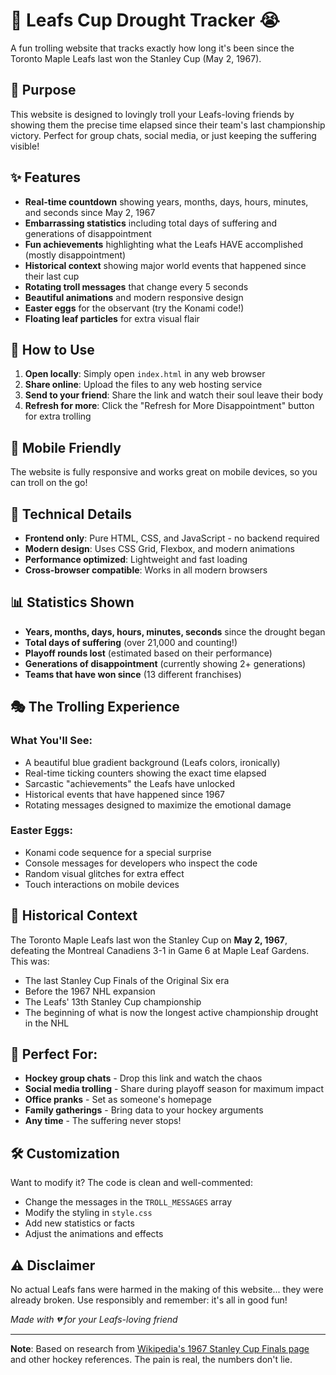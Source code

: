 # 🍃 Leafs Cup Drought Tracker 😭

A fun trolling website that tracks exactly how long it's been since the Toronto Maple Leafs last won the Stanley Cup (May 2, 1967).

## 🎯 Purpose

This website is designed to lovingly troll your Leafs-loving friends by showing them the precise time elapsed since their team's last championship victory. Perfect for group chats, social media, or just keeping the suffering visible!

## ✨ Features

- **Real-time countdown** showing years, months, days, hours, minutes, and seconds since May 2, 1967
- **Embarrassing statistics** including total days of suffering and generations of disappointment
- **Fun achievements** highlighting what the Leafs HAVE accomplished (mostly disappointment)
- **Historical context** showing major world events that happened since their last cup
- **Rotating troll messages** that change every 5 seconds
- **Beautiful animations** and modern responsive design
- **Easter eggs** for the observant (try the Konami code!)
- **Floating leaf particles** for extra visual flair

## 🚀 How to Use

1. **Open locally**: Simply open `index.html` in any web browser
2. **Share online**: Upload the files to any web hosting service
3. **Send to your friend**: Share the link and watch their soul leave their body
4. **Refresh for more**: Click the "Refresh for More Disappointment" button for extra trolling

## 📱 Mobile Friendly

The website is fully responsive and works great on mobile devices, so you can troll on the go!

## 🎨 Technical Details

- **Frontend only**: Pure HTML, CSS, and JavaScript - no backend required
- **Modern design**: Uses CSS Grid, Flexbox, and modern animations
- **Performance optimized**: Lightweight and fast loading
- **Cross-browser compatible**: Works in all modern browsers

## 📊 Statistics Shown

- **Years, months, days, hours, minutes, seconds** since the drought began
- **Total days of suffering** (over 21,000 and counting!)
- **Playoff rounds lost** (estimated based on their performance)
- **Generations of disappointment** (currently showing 2+ generations)
- **Teams that have won since** (13 different franchises)

## 🎭 The Trolling Experience

### What You'll See:
- A beautiful blue gradient background (Leafs colors, ironically)
- Real-time ticking counters showing the exact time elapsed
- Sarcastic "achievements" the Leafs have unlocked
- Historical events that have happened since 1967
- Rotating messages designed to maximize the emotional damage

### Easter Eggs:
- Konami code sequence for a special surprise
- Console messages for developers who inspect the code
- Random visual glitches for extra effect
- Touch interactions on mobile devices

## 📅 Historical Context

The Toronto Maple Leafs last won the Stanley Cup on **May 2, 1967**, defeating the Montreal Canadiens 3-1 in Game 6 at Maple Leaf Gardens. This was:

- The last Stanley Cup Finals of the Original Six era
- Before the 1967 NHL expansion
- The Leafs' 13th Stanley Cup championship
- The beginning of what is now the longest active championship drought in the NHL

## 🎯 Perfect For:

- **Hockey group chats** - Drop this link and watch the chaos
- **Social media trolling** - Share during playoff season for maximum impact
- **Office pranks** - Set as someone's homepage
- **Family gatherings** - Bring data to your hockey arguments
- **Any time** - The suffering never stops!

## 🛠️ Customization

Want to modify it? The code is clean and well-commented:
- Change the messages in the `TROLL_MESSAGES` array
- Modify the styling in `style.css`
- Add new statistics or facts
- Adjust the animations and effects

## ⚠️ Disclaimer

No actual Leafs fans were harmed in the making of this website... they were already broken. Use responsibly and remember: it's all in good fun! 

*Made with 💔 for your Leafs-loving friend*

---

**Note**: Based on research from [Wikipedia's 1967 Stanley Cup Finals page](https://en.wikipedia.org/wiki/1967_Stanley_Cup_Finals) and other hockey references. The pain is real, the numbers don't lie. 